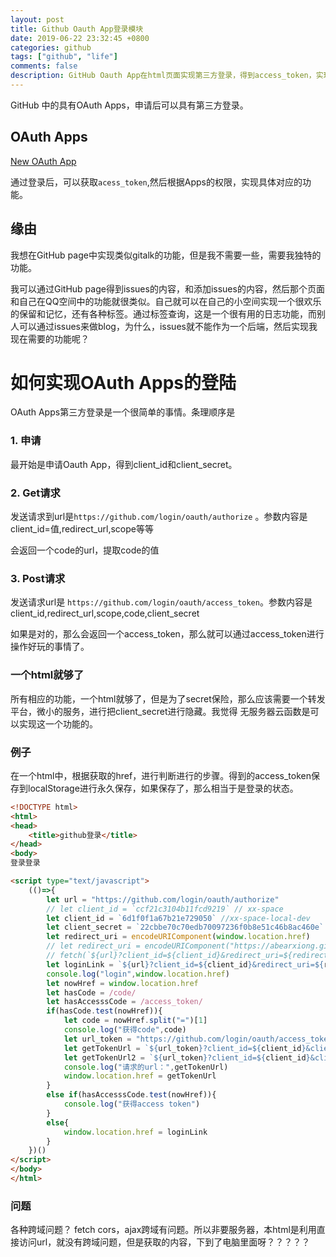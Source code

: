 ```yaml
---
layout: post
title: Github Oauth App登录模块 
date: 2019-06-22 23:32:45 +0800 
categories: github 
tags: ["github", "life"]
comments: false
description: GitHub Oauth App在html页面实现第三方登录，得到access_token，实现获取GitHub中的一些有趣的内容。感觉非要后端不可，因为Github的地址，用ajax或者fetch，都会有跨域问题。
---
```

GitHub 中的具有OAuth Apps，申请后可以具有第三方登录。

## OAuth Apps

[New OAuth App](https://github.com/settings/applications/new)

通过登录后，可以获取`acess_token`,然后根据Apps的权限，实现具体对应的功能。

## 缘由

我想在GitHub page中实现类似gitalk的功能，但是我不需要一些，需要我独特的功能。

我可以通过GitHub page得到issues的内容，和添加issues的内容，然后那个页面和自己在QQ空间中的功能就很类似。自己就可以在自己的小空间实现一个很欢乐的保留和记忆，还有各种标签。通过标签查询，这是一个很有用的日志功能，而别人可以通过issues来做blog，为什么，issues就不能作为一个后端，然后实现我现在需要的功能呢？

# 如何实现OAuth Apps的登陆

OAuth Apps第三方登录是一个很简单的事情。条理顺序是

### 1. 申请

最开始是申请Oauth App，得到client_id和client_secret。

### 2. Get请求
发送请求到url是`https://github.com/login/oauth/authorize` 。参数内容是client_id=值,redirect_url,scope等等

会返回一个code的url，提取code的值

### 3. Post请求
发送请求url是 `https://github.com/login/oauth/access_token`。参数内容是client_id,redirect_url,scope,code,client_secret

如果是对的，那么会返回一个access_token，那么就可以通过access_token进行操作好玩的事情了。

### 一个html就够了

所有相应的功能，一个html就够了，但是为了secret保险，那么应该需要一个转发平台，微小的服务，进行把client_secret进行隐藏。我觉得 无服务器云函数是可以实现这一个功能的。

### 例子

在一个html中，根据获取的href，进行判断进行的步骤。得到的access_token保存到localStorage进行永久保存，如果保存了，那么相当于是登录的状态。
```html
<!DOCTYPE html>
<html>
<head>
    <title>github登录</title>
</head>
<body>
登录登录

<script type="text/javascript">
    (()=>{
        let url = "https://github.com/login/oauth/authorize"
        // let client_id = `ccf21c3104b11fcd9219` // xx-space
        let client_id = `6d1f0f1a67b21e729050` //xx-space-local-dev
        let client_secret = `22cbbe70c70edb70097236f0b8e51c46b8ac460e`
        let redirect_uri = encodeURIComponent(window.location.href)
        // let redirect_uri = encodeURIComponent("https://abearxiong.github.io/space")
        // fetch(`${url}?client_id=${client_id}&redirect_uri=${redirect_uri}&scope=public_repo`)
        let loginLink = `${url}?client_id=${client_id}&redirect_uri=${redirect_uri}&scope=public_repo`
        console.log("login",window.location.href)
        let nowHref = window.location.href
        let hasCode = /code/
        let hasAccesssCode = /access_token/
        if(hasCode.test(nowHref)){
            let code = nowHref.split("=")[1]
            console.log("获得code",code)
            let url_token = "https://github.com/login/oauth/access_token"
            let getTokenUrl = `${url_token}?client_id=${client_id}&client_secret=${client_secret}&code=${code}&redirect_uri=${redirect_uri}&scope=public_repo` 
            let getTokenUrl2 = `${url_token}?client_id=${client_id}&client_secret=${client_secret}&code=${code}&scope=public_repo` 
            console.log("请求的url：",getTokenUrl)
            window.location.href = getTokenUrl
        }
        else if(hasAccesssCode.test(nowHref)){
            console.log("获得access token")
        }
        else{
            window.location.href = loginLink
        }
    })()
</script>
</body>
</html>
```

### 问题

各种跨域问题？ fetch cors，ajax跨域有问题。所以非要服务器，本html是利用直接访问url，就没有跨域问题，但是获取的内容，下到了电脑里面呀？？？？？